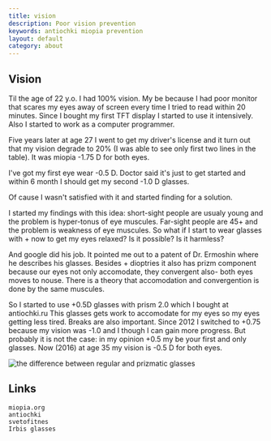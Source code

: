 ```yaml
---
title: vision
description: Poor vision prevention
keywords: antiochki miopia prevention
layout: default
category: about
---
```


Vision
---

Til the age of 22 y.o. I had 100% vision. My be because I had poor
monitor that scares my eyes away of screen every time I tried to read
within 20 minutes. Since I bought my first TFT display I started to use
it intensively. Also I started to work as a computer programmer.

Five years later at age 27 I went to get my driver's license and it turn
out that my vision degrade to 20% (I was able to see only first two lines
in the table). It was miopia -1.75 D for both eyes.

I've got my first eye wear -0.5 D. Doctor said it's just to get started
and within 6 month I should get my second -1.0 D glasses.

Of cause I wasn't satisfied with it and started finding for a solution.

I started my findings with this idea: short-sight people are usualy young
and the problem is hyper-tonus of eye muscules. Far-sight people are 45+
and the problem is weakness of eye muscules. So what if I start to wear
glasses with + now to get my eyes relaxed? Is it possible? Is it harmless?

And google did his job. It pointed me out to a patent of Dr. Ermoshin where
he describes his glasses. Besides + dioptries it also has prizm component
because our eyes not only accomodate, they convergent also- both eyes
moves to nouse. There is a theory that accomodation and convergention is
done by the same muscules.

So I started to use +0.5D glasses with prism 2.0 which I bought at antiochki.ru
This glasses gets work to accomodate for my eyes so my eyes getting less
tired. Breaks are also important. Since 2012 I switched to +0.75 because
my vision was -1.0 and I though I can gain more progress. But probably
it is not the case: in my opinion +0.5 my be your first and only glasses.
Now (2016) at age 35 my vision is -0.5 D for both eyes.

![the difference between regular and prizmatic glasses]()


Links
---
    miopia.org
    antiochki
    svetofitnes
    Irbis glasses
